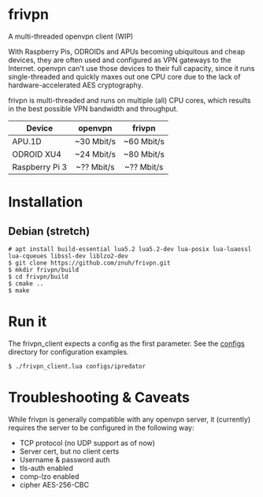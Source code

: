 # frivpn
A multi-threaded openvpn client (WIP)

With Raspberry Pis, ODROIDs and APUs becoming ubiquitous and cheap devices,
they are often used and configured as VPN gateways to the Internet. openvpn
can't use those devices to their full capacity, since it runs single-threaded
and quickly maxes out one CPU core due to the lack of hardware-accelerated
AES cryptography.

frivpn is multi-threaded and runs on multiple (all) CPU cores, which results
in the best possible VPN bandwidth and throughput.

| Device          | openvpn    | frivpn     |
| --------------- | :--------: | :--------: |
| APU.1D          | ~30 Mbit/s | ~60 Mbit/s |
| ODROID XU4      | ~24 Mbit/s | ~80 Mbit/s |
| Raspberry Pi 3  | ~?? Mbit/s | ~?? Mbit/s |

# Installation

## Debian (stretch)

```
# apt install build-essential lua5.2 lua5.2-dev lua-posix lua-luaossl lua-cqueues libssl-dev liblzo2-dev
$ git clone https://github.com/znuh/frivpn.git
$ mkdir frivpn/build
$ cd frivpn/build
$ cmake ..
$ make
```

# Run it

The frivpn_client expects a config as the first parameter. See the
[configs](https://github.com/znuh/frivpn/tree/master/configs) directory for
configuration examples.

```
$ ./frivpn_client.lua configs/ipredator
```

# Troubleshooting & Caveats

While frivpn is generally compatible with any openvpn server, it (currently)
requires the server to be configured in the following way:

- TCP protocol (no UDP support as of now)
- Server cert, but no client certs
- Username & password auth
- tls-auth enabled
- comp-lzo enabled
- cipher AES-256-CBC
